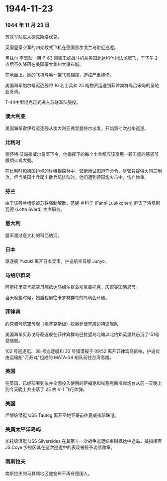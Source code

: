 # 1944-11-23

### 1944 年 11 月 23 日

苏联军队进入捷克斯洛伐克。

英国皇家空军的四架蚊式飞机在德国黑尔戈兰岛附近巡逻。

黑兹尔·李驾驶一架 P-63 眼镜王蛇战斗机从美国北达科他州法戈起飞，于下午 2
点后不久降落在美国蒙大拿州大瀑布城。

在地面上，她的飞机与另一架飞机相撞，造成严重烧伤。

美国海军加尔号驱逐舰将 16 名士兵和 25
吨物资运送到菲律宾群岛吕宋岛的圣地亚哥湾。

T-44中型坦克正式进入苏联军队服役。

### 澳大利亚

美国海军霍伊号驱逐舰从澳大利亚弗里曼特尔出发，开始第七次战争巡逻。

### 比利时

德怀特·艾森豪威尔将军下令，他指挥下的每个士兵都应该享用一顿丰盛的感恩节假期火鸡大餐。

在比利时和德国边境的许特根森林中，营厨师试图遵守命令，尽管只提供火鸡三明治，但当美国士兵爬出散兵坑排队时，他们遭到德国炮火击中，伤亡惨重。

### 芬兰

由于该芬兰组织被苏联强制解散，范妮·卢科宁 (Fanni Luukkonen)
辞去了洛塔斯瓦德 (Lotta Svärd) 主席职务。

### 意大利

盟军渡过意大利的科西纳河。

### 日本

驱逐舰 Yuzuki 离开日本吴市，护送航空母舰 Junyo。

### 马绍尔群岛

阿斯托里亚号航空母舰抵达马绍尔群岛埃尼威托克，庆祝美国感恩节。

当天晚些时候，她启程前往卡罗林群岛的乌利西环礁。

### 菲律宾

约克城号航空母舰（埃塞克斯级）脱离菲律宾周边特遣舰队

美国海军贝苏戈号驱逐舰在菲律宾群岛巴拉望岛北端以北约15英里处击沉了151号登陆舰。

102 号巡逻艇、38 号巡逻艇和 33 号猎潜舰于 09:52
离开菲律宾马尼拉，护送仅由运输船"万寿丸"组成的 MATA-34
船队前往台湾高雄。

### 英国

在英国，已经部署到位并全面投入使用的萨福克和埃塞克斯海岸炮台从前一天晚上到今天晚上共击落了
25 枚 V-1 飞行炸弹。

### 美国

坦博级潜艇 USS Tautog 离开圣地亚哥前往夏威夷珍珠港。

### 美属太平洋岛屿

加托级潜艇 USS Silversides
在其第十一次战争巡逻结束时抵达中途岛。其指挥官 JS Coye
少校因其在这次巡逻中的表现被授予功绩勋章。

### 南斯拉夫

南斯拉夫的马其顿地区被宣布不再有德国人。